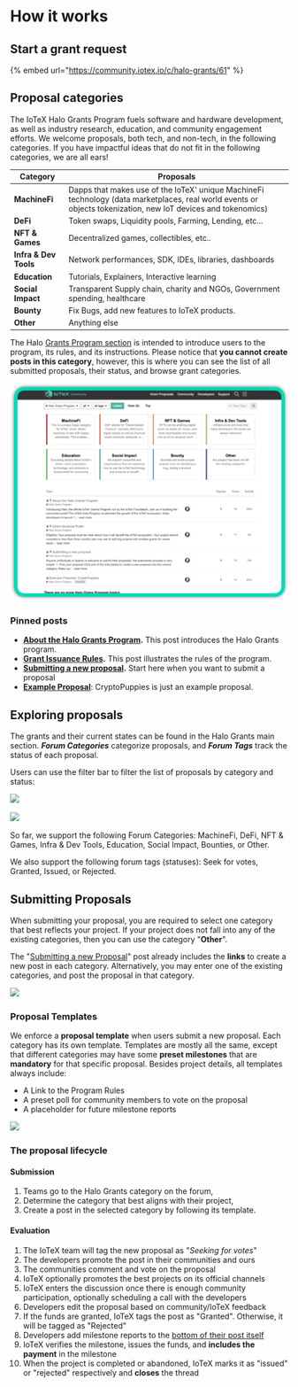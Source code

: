 # How it works

## Start a grant request

{% embed url="https://community.iotex.io/c/halo-grants/61" %}

## Proposal categories

The IoTeX Halo Grants Program fuels software and hardware development, as well as industry research, education, and community engagement efforts. We welcome proposals, both tech, and non-tech, in the following categories. If you have impactful ideas that do not fit in the following categories, we are all ears!

| Category              | Proposals                                                                                                                                                     |
| --------------------- | ------------------------------------------------------------------------------------------------------------------------------------------------------------- |
| **MachineFi**         | Dapps that makes use of the IoTeX' unique MachineFi technology (data marketplaces, real world events or objects tokenization, new IoT devices and tokenomics) |
| **DeFi**              | Token swaps, Liquidity pools, Farming, Lending, etc...                                                                                                        |
| **NFT & Games**       | Decentralized games, collectibles, etc..                                                                                                                      |
| **Infra & Dev Tools** | Network performances, SDK, IDEs, libraries, dashboards                                                                                                        |
| **Education**         | Tutorials, Explainers, Interactive learning                                                                                                                   |
| **Social Impact**     | Transparent Supply chain, charity and NGOs, Government spending, healthcare                                                                                   |
| **Bounty**            | Fix Bugs, add new features to IoTeX products.                                                                                                                 |
| **Other**             | Anything else                                                                                                                                                 |



The Halo [Grants Program section](https://community.iotex.io/c/halo-grants/61) is intended to introduce users to the program, its rules, and its instructions. Please notice that **you cannot create posts in this category**, however, this is where you can see the list of all submitted proposals, their status, and browse grant categories.

![](<../.gitbook/assets/image (81) (1) (1) (1).png>)

### Pinned posts

* [**About the Halo Grants Program**](https://community.iotex.io/t/about-the-halo-grants-program/3821)**.** This post introduces the Halo Grants program.
* [**Grant Issuance Rules**](https://community.iotex.io/t/grant-issuance-rules/3839)**.** This post illustrates the rules of the program.
* [**Submitting a new proposal**](https://community.iotex.io/t/submitting-a-new-proposal/3822)**.** Start here when you want to submit a proposal
* [**Example Proposal**](https://community.iotex.io/t/example-proposal-cryptopuppies/3840): CryptoPuppies is just an example proposal.&#x20;

## Exploring proposals

The grants and their current states can be found in the Halo Grants main section. _**Forum Categories**_ categorize proposals, and _**Forum Tags**_ track the status of each proposal.

Users can use the filter bar to filter the list of proposals by category and status:

![](https://iotex.larksuite.com/space/api/box/stream/download/asynccode/?code=ZDY0YTJjMWE0Y2I3MjY5MDdjMTI3ZTM5YzY2OWEyNTRfbW5YMjhKU0VEU213c0wzYkRvYjBzVVNTT1hDOXAxYlVfVG9rZW46Ym94dXNCRU9PRjBSc3RZNmQxa2ZOVWMyVm1lXzE2MzYzODgzMDQ6MTYzNjM5MTkwNF9WNA)

![](https://iotex.larksuite.com/space/api/box/stream/download/asynccode/?code=ODdkMjRlYjI3ZDdmMThkYWFlNzgwYTg3MWI4MTAxZDBfWHNVUHNJT3BsVHQzdHdIc2M3QXJXUm5xOEFJZ3VPUEVfVG9rZW46Ym94dXNybjJ4OGRZZmRYcUpxSTNpVTBaQ1RkXzE2MzYzODgzMDQ6MTYzNjM5MTkwNF9WNA)

So far, we support the following Forum Categories: MachineFi, DeFi, NFT & Games, Infra & Dev Tools, Education, Social Impact, Bounties, or Other.

We also support the following forum tags (statuses): Seek for votes, Granted, Issued, or Rejected.

## Submitting Proposals

When submitting your proposal, you are required to select one category that best reflects your project. If your project does not fall into any of the existing categories, then you can use the category "**Other**".

The "[Submitting a new Proposal](https://community.iotex.io/t/submitting-a-new-proposal/3822)" post already includes the **links** to create a new post in each category. Alternatively, you may enter one of the existing categories, and post the proposal in that category.&#x20;

![](https://iotex.larksuite.com/space/api/box/stream/download/asynccode/?code=NWY2MGY3NTZhZTVmYjMwYzEyYzFhNGNhMTcwZjY3MjFfTWVNUlpGQll0TWE1blBVbzNFTkhEdVpIcVBGbUEyMDJfVG9rZW46Ym94dXNHQ25XRlVvVmFQS0dwb0J2cUxIbkZoXzE2MzYzODgzMDQ6MTYzNjM5MTkwNF9WNA)

### Proposal Templates

We enforce a **proposal template** when users submit a new proposal. Each category has its own template. Templates are mostly all the same, except that different categories may have some **preset milestones** that are **mandatory** for that specific proposal. Besides project details, all templates always include:

* A Link to the Program Rules
* A preset poll for community members to vote on the proposal
* A placeholder for future milestone reports

![](https://iotex.larksuite.com/space/api/box/stream/download/asynccode/?code=OGVhMzRiNTgzNzgzNWIyYTIxMmE5MTMyZGI5MjRmN2VfMldzQlJOUEVIaVo0YmE1MFFPM29CelY3d3hHbkE2MHVfVG9rZW46Ym94dXM3ZmtnV3FDSk9uS2EzSldpV0dOTHloXzE2MzYzODgzMDQ6MTYzNjM5MTkwNF9WNA)

### The proposal lifecycle

#### Submission

1. Teams go to the Halo Grants category on the forum,
2. Determine the category that best aligns with their project,
3. Create a post in the selected category by following its template.

#### Evaluation

1. The IoTeX team will tag the new proposal as "_Seeking for votes_"
2. The developers promote the post in their communities and ours
3. The communities comment and vote on the proposal
4. IoTeX optionally promotes the best projects on its official channels
5. IoTeX enters the discussion once there is enough community participation, optionally scheduling a call with the developers
6. Developers edit the proposal based on community/IoTeX feedback
7. If the funds are granted, IoTeX tags the post as "Granted". Otherwise, it will be tagged as "Rejected"
8. Developers add milestone reports to the [bottom of their post itself](https://community.iotex.io/t/example-proposal-cryptopuppies/3840#milestone-reports-12)
9. IoTeX verifies the milestone, issues the funds, and **includes the payment** in the milestone
10. When the project is completed or abandoned, IoTeX marks it as "issued" or "rejected" respectively and **closes** the thread
